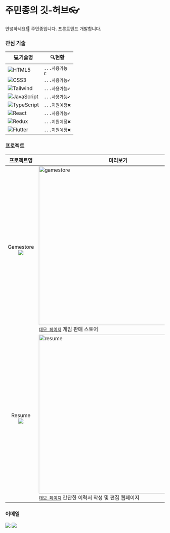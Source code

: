 # 주민종의 깃-허브👓
안녕하세요!👋 주민종입니다. 프론트엔드 개발합니다.

### 관심 기술
| 💻기술명  | 🔍현황 |
| ------------- | ------------- |
| ![HTML5](https://img.shields.io/badge/-HTML5-E34F26?style=flat&logo=HTML5&logoColor=white)  | <code>...사용가능 <img src="https://www.svgrepo.com/show/410398/check.svg" intrinsicsize="512 x 512" width="12" height="12" srcset="https://www.svgrepo.com/show/410398/check.svg 4x" alt="Check SVG Vector" title="Check SVG Vector"></code> |
| ![CSS3](https://img.shields.io/badge/-CSS3-1572B6?style=flat&logo=HTML5&logoColor=white)  | `...사용가능✔️` |
| ![Tailwind](https://img.shields.io/badge/-Tailwind-06B6D4?style=flat&logo=TailwindCSS&logoColor=white)  | `...사용가능✔️` |
| ![JavaScript](https://img.shields.io/badge/-JavaScript-F7DF1E?style=flat&logo=JavaScript&logoColor=black)  | `...사용가능✔️` |
| ![TypeScript](https://img.shields.io/badge/-TypeScript-3178C6?style=flat&logo=TypeScript&logoColor=white)  | `...지원예정❌` |
| ![React](https://img.shields.io/badge/-React-20232a?style=flat&logo=React)  | `...사용가능✔️` |
| ![Redux](https://img.shields.io/badge/-Redux-764ABC?style=flat&logo=Redux)  | `...지원예정❌` |
| ![Flutter](https://img.shields.io/badge/-Flutter-02569B?style=flat&logo=Flutter)  | `...지원예정❌` |

### 프로젝트
| 프로젝트명 | 미리보기 |
| :---: | --- |
| Gamestore</br><a href="https://github.com/wnalsals123/GameStore_Project"><img src="https://img.shields.io/badge/-GitHub-181717?style=flat&logo=GitHub&logoColor=white"></img></a> | <img src="https://user-images.githubusercontent.com/44563747/192572414-8a338adf-b9a3-41b9-8c41-c9525ad66712.png" alt="gamestore" width='500'></img></br>[`데모 페이지`](https://jmj-game-store.netlify.app) 게임 판매 스토어 |
| Resume</br><a href="https://github.com/wnalsals123/Resume_Project"><img src="https://img.shields.io/badge/-GitHub-181717?style=flat&logo=GitHub&logoColor=white"></img></a> | <img src="https://user-images.githubusercontent.com/44563747/192572418-c270d9ca-b559-46cc-833f-06fded77c92c.png" alt="resume" width='500'></img></br>[`데모 페이지`](https://jmj-resume-page.netlify.app) 간단한 이력서 작성 및 편집 웹페이지 |

### 이메일
<a href="mailto:wnalsals1127@gmail.com"><img src="https://img.shields.io/badge/-wnalsals1127@gmail.com-EA4335?style=flat&logo=gmail&logoColor=white"></img></a>
<a href="mailto:wnalsals12@naver.com"><img src="https://img.shields.io/badge/-wnalsals12@naver.com-03C75A?style=flat&logo=naver&logoColor=white"></img></a>
